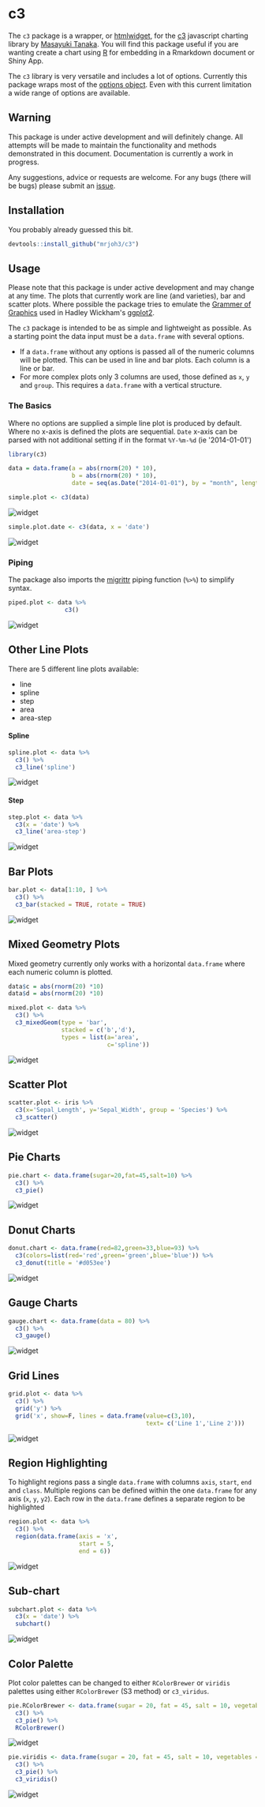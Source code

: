 # c3




The `c3` package is a wrapper, or [htmlwidget](http://www.htmlwidgets.org/), for the [c3](http://c3js.org/) javascript charting library by [Masayuki Tanaka](https://github.com/masayuki0812). You will find this package useful if you are wanting create a chart using [R](https://www.r-project.org/) for embedding in a Rmarkdown document or Shiny App.  

The `c3` library is very versatile and includes a lot of options. Currently this package wraps most of the [options object](http://c3js.org/reference.html). Even with this current limitation a wide range of options are available. 

## Warning

This package is under active development and will definitely change. All attempts will be made to maintain the functionality and methods demonstrated in this document. Documentation is currently a work in progress. 

Any suggestions, advice or requests are welcome. For any bugs (there will be bugs) please submit an [issue](https://github.com/mrjoh3/c3/issues).


## Installation

You probably already guessed this bit.


```r
devtools::install_github("mrjoh3/c3")
```


## Usage

Please note that this package is under active development and may change at any time. The plots that currently work are line (and varieties), bar and scatter plots. Where possible the package tries to emulate the [Grammer of Graphics](https://books.google.com.au/books?id=ZiwLCAAAQBAJ&lpg=PR3&dq=inauthor%3A%22Leland%20Wilkinson%22&pg=PR3#v=onepage&q&f=false) used in Hadley Wickham's [ggplot2](http://ggplot2.org/).

The `c3` package is intended to be as simple and lightweight as possible. As a starting point the data input must be a `data.frame` with several options. 

  * If a `data.frame` without any options is passed all of the numeric columns will be plotted. This can be used in line and bar plots. Each column is a line or bar.
  * For more complex plots only 3 columns are used, those defined as `x`, `y` and `group`. This requires a `data.frame` with a vertical structure.

### The Basics

Where no options are supplied a simple line plot is produced by default. Where no x-axis is defined the plots are sequential. `Date` x-axis can be parsed with not additional setting if in the format `%Y-%m-%d` (ie '2014-01-01') 


```r
library(c3)

data = data.frame(a = abs(rnorm(20) * 10),
                  b = abs(rnorm(20) * 10),
                  date = seq(as.Date("2014-01-01"), by = "month", length.out = 20))

simple.plot <- c3(data)
```

![widget](img/file95d75a88613.png)



```r
simple.plot.date <- c3(data, x = 'date')
```

![widget](img/file95d6e732db0.png)



### Piping

The package also imports the [migrittr](https://cran.r-project.org/web/packages/magrittr/vignettes/magrittr.html) piping function (`%>%`) to simplify syntax.


```r
piped.plot <- data %>%
                c3() 
```


![widget](img/file95d48bc5b9f.png)


## Other Line Plots

There are 5 different line plots available:

* line
* spline
* step
* area
* area-step


#### Spline


```r
spline.plot <- data %>%
  c3() %>%
  c3_line('spline')
```


![widget](img/file95d11c50d52.png)


#### Step


```r
step.plot <- data %>%
  c3(x = 'date') %>%
  c3_line('area-step')
```


![widget](img/file95d193c1057.png)


## Bar Plots


```r
bar.plot <- data[1:10, ] %>%
  c3() %>%
  c3_bar(stacked = TRUE, rotate = TRUE)
```


![widget](img/file95d33977faa.png)


## Mixed Geometry Plots

Mixed geometry currently only works with a horizontal `data.frame` where each numeric column is plotted.


```r
data$c = abs(rnorm(20) *10)
data$d = abs(rnorm(20) *10)

mixed.plot <- data %>%
  c3() %>%
  c3_mixedGeom(type = 'bar',
               stacked = c('b','d'),
               types = list(a='area',
                            c='spline'))
```


![widget](img/file95d2a76d0aa.png)





## Scatter Plot



```r
scatter.plot <- iris %>%
  c3(x='Sepal_Length', y='Sepal_Width', group = 'Species') %>% 
  c3_scatter()
```


![widget](img/file95d5cf7b56.png)



## Pie Charts


```r
pie.chart <- data.frame(sugar=20,fat=45,salt=10) %>% 
  c3() %>% 
  c3_pie()
```


![widget](img/file95d1bbe8c23.png)


## Donut Charts


```r
donut.chart <- data.frame(red=82,green=33,blue=93) %>% 
  c3(colors=list(red='red',green='green',blue='blue')) %>% 
  c3_donut(title = '#d053ee')
```


![widget](img/file95def5499d.png)


## Gauge Charts


```r
gauge.chart <- data.frame(data = 80) %>% 
  c3() %>% 
  c3_gauge()
```


![widget](img/file95d5c281adf.png)



## Grid Lines




```r
grid.plot <- data %>%
  c3() %>%
  grid('y') %>%
  grid('x', show=F, lines = data.frame(value=c(3,10), 
                                       text= c('Line 1','Line 2')))
```


![widget](img/file95d68d9ff40.png)


## Region Highlighting

To highlight regions pass a single `data.frame` with columns `axis`, `start`, `end` and `class`. Multiple regions can be defined within the one `data.frame` for any axis (`x`, `y`, `y2`). Each row in the `data.frame` defines a separate region to be highlighted  


```r
region.plot <- data %>%
  c3() %>%
  region(data.frame(axis = 'x',
                    start = 5,
                    end = 6))
```


![widget](img/file95d560bbfdb.png)


## Sub-chart




```r
subchart.plot <- data %>%
  c3(x = 'date') %>%
  subchart()
```


![widget](img/file95d3422ae34.png)


## Color Palette

Plot color palettes can be changed to either `RColorBrewer` or `viridis` palettes using either `RColorBrewer` (S3 method) or `c3_viridus`.



```r
pie.RColorBrewer <- data.frame(sugar = 20, fat = 45, salt = 10, vegetables = 60) %>% 
  c3() %>% 
  c3_pie() %>%
  RColorBrewer()
```


![widget](img/file95d31357193.png)



```r
pie.viridis <- data.frame(sugar = 20, fat = 45, salt = 10, vegetables = 60) %>% 
  c3() %>% 
  c3_pie() %>%
  c3_viridis()
```


![widget](img/file95d605443a1.png)
